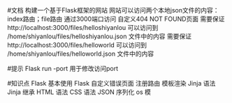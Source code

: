 #文档
构建一个基于Flask框架的网站
网站可以访问两个本地json文件的内容：index路由；file路由
通过3000端口访问
自定义404 NOT FOUND页面
需要保证 http://localhost:3000/files/helloshiyanlou 可以访问到 /home/shiyanlou/files/helloshiyanlou.json 文件中的内容
需要保证 http://localhost:3000/files/helloworld 可以访问到 /home/shiyanlou/files/helloworld.json 文件中的内容


#提示
Flask run -port 用于修改访问port

#知识点
Flask 基本使用
Flask 自定义错误页面
注册路由
模板渲染
Jinja 语法
Jinja 继承
HTML 语法
CSS 语法
JSON 序列化
os 模
